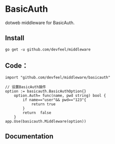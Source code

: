 # BasicAuth
dotweb middleware for BasicAuth.

## Install
```
go get -u github.com/devfeel/middleware
```

## Code：
```
import "github.com/devfeel/middleware/basicauth"

// 设置BasicAuth插件
option := basicauth.BasicAuthOption{}
	option.Auth= func(name, pwd string) bool {
		if name=="user"&& pwd=="123"{
			return true
		}
		return  false
	}
app.Use(basicauth.Middleware(option))
```

## Documentation

